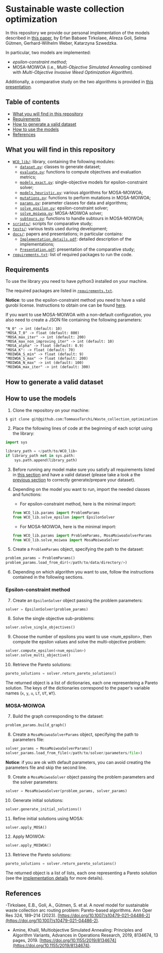 # Sustainable waste collection optimization

In this repository we provide our personal implementation of the models described in
[this paper](./docs/ErfanAlirezaSelma-Novel_model_for_sustainable_waste_collection.pdf), by Erfan
Babaee Tirkolaee, Alireza Goli, Selma Gütmen, Gerhard-Wilhelm Weber, Katarzyna Szwedzka.

In particular, two models are implemented:
- *epsilon-constraint method*;
- MOSA-MOIWOA (i.e., *Multi-Objective Simulated Annealing* combined with *Multi-Objective Invasive Weed
Optimization Algorithm*).

Additionally, a comparative study on the two algorithms is provided in [this presentation](./docs/Presentation.pdf).


## Table of contents

- [What you will find in this repository](#what-you-will-find-in-this-repository)
- [Requirements](#requirements)
- [How to generate a valid dataset](#how-to-generate-a-valid-dataset)
- [How to use the models](#how-to-use-the-models)
- [References](#references)


## What you will find in this repository

- [`WCO_lib/`](./WCO_lib): library, containing the following modules:
  - [`dataset.py`](./WCO_lib/dataset.py): classes to generate dataset;
  - [`evaluate.py`](./WCO_lib/evaluate.py): functions to compute objectives and evaluation metrics;
  - [`models_exact.py`](./WCO_lib/models_exact.py`): single-objective models for epsilon-constraint solver;
  - [`models_heuristic.py`](./WCO_lib/models_heuristic.py`): various algorithms for MOSA-MOIWOA;
  - [`mutations.py`](./WCO_lib/mutations.py`): functions to perform mutations in MOSA-MOIWOA;
  - [`params.py`](./WCO_lib/params.py`): parameter classes for data and algorithms;
  - [`solve_epsilon.py`](./WCO_lib/solve_epsilon.py`): epsilon-constraint solver;
  - [`solve_moiwoa.py`](./WCO_lib/solve_moiwoa.py`): MOSA-MOIWOA solver;
  - [`subtours.py`](./WCO_lib/subtours.py`): functions to handle subtours in MOSA-MOIWOA;
- [`scripts/`](./scripts): scripts for comparative study;
- [`tests/`](./tests): various tests used during development;
- [`docs/`](./docs): papers and presentations; in particular contains:
  - [`Implementation_details.pdf`](./docs/Implementation_details.pdf): detailed description of the implementations;
  - [`Presentation.pdf`](./docs/Presentation.pdf): presentation of the comparative study;
- [`requirements.txt`](./requirements.txt): list of required packages to run the code.


## Requirements

To use the library you need to have python3 installed on your machine.

The required packages are listed in [`requirements.txt`](./requirements.txt).

**Notice**: to use the epsilon-constraint method you need to have a valid gurobi license. Instructions to obtain
one can be found [here](https://support.gurobi.com/hc/en-us/articles/12684663118993-How-do-I-obtain-a-Gurobi-license).

If you want to use MOSA-MOIWOA with a non-default configuration, you also need to create a JSON file containing the
following parameters:
```
"N_0" -> int (default: 10)
"MOSA_T_0" -> float (default: 800)
"MOSA_max_iter" -> int (default: 200)
"MOSA_max_non_improving_iter" -> int (default: 10)
"MOSA_alpha" -> float (default: 0.9)
"MOSA_K": -> float (default: 70)
"MOIWOA_S_min" -> float (default: 9)
"MOIWOA_S_max" -> float (default: 200)
"MOIWOA_N_max" -> int (default: 100)
"MOIWOA_max_iter" -> int (default: 300)
```


## How to generate a valid dataset


## How to use the models

1. Clone the repository on your machine:
```bash
$ git clone git@github.com:TommasoTarchi/Waste_collection_optimization.git
```

2. Place the following lines of code at the beginning of each script using the library:
```python
import sys

library_path = </path/to/WCO_lib>
if library_path not in sys.path:
    sys.path.append(library_path)
```

3. Before running any model make sure you satisfy all requirements listed in [this section](#requirements) and have
a valid dataset (please take a look a the [previous section](#how-to-generate-a-dataset) to correctly generate/prepare
your dataset).

4. Depending on the model you want to run, import the needed classes and functions:
   - For epsilon-constraint method, here is the minimal import:
    ```python
    from WCO_lib.params import ProblemParams
    from WCO_lib.solve_epsilon import EpsilonSolver
    ```
   - For MOSA-MOIWOA, here is the minimal import:
    ```python
    from WCO_lib.params import ProblemParams, MosaMoiwoaSolverParams
    from WCO_lib.solve_moiwoa import MosaMoiwoaSolver
    ```

5. Create a `ProblemParams` object, specifying the path to the dataset:
```python
problem_params = ProblemParams()
problem_params.load_from_dir(</path/to/data/directory/>)
```

6. Depending on which algorithm you want to use, follow the instructions contained in the following sections.

### Epsilon-constraint method

7. Create an `EpsilonSolver` object passing the problem parameters:
```python
solver = EpsilonSolver(problem_params)
```

8. Solve the single objective sub-problems:
```python
solver.solve_single_objectives()
```

9. Choose the number of epsilons you want to use <num_epsilon>, then compute the epsilon values and solve the
multi-objective problem:
```python
solver.compute_epsilon(<num_epsilon>)
solver.solve_multi_objective()
```

10. Retrieve the Pareto solutions:
```python
pareto_solutions = solver.return_pareto_solutions()
```
The returned object is a list of dictionaries, each one representeing a Pareto solution.
The keys of the dictionaries correspond to the paper's variable names (`x`, `y`, `u`, `LT`, `UT`, `WT`).

### MOSA-MOIWOA

7. Build the graph corresponding to the dataset:
```python
problem_params.build_graph()
```

8. Create a `MosaMoiwoaSolverParams` object, specifying the path to parameters file:
```python
solver_params = MosaMoiwoaSolverParams()
solver_params.load_from_file(</path/to/solver/parameters/file>)
```
**Notice**: if you are ok with default parameters, you can avoid creating the parameters file and skip the
second line.

9. Create a `MosaMoiwoaSolver` object passing the problem parameters and the solver parameters:
```python
solver = MosaMoiwoaSolver(problem_params, solver_params)
```

10. Generate initial solutions:
```python
solver.generate_initial_solutions()
```

11. Refine initial solutions using MOSA:
```python
solver.apply_MOSA()
```

12. Apply MOIWOA:
```python
solver.apply_MOIWOA()
```

13. Retrieve the Pareto solutions:
```python
pareto_solutions = solver.return_pareto_solutions()
```
The returned object is a list of lists, each one representing a Pareto solution (see the
[implementation details](./docs/Implementation_details.pdf) for more details).


## References

-Tirkolaee, E.B., Goli, A., Gütmen, S. et al. A novel model for sustainable waste collection arc routing problem:
Pareto-based algorithms. Ann Oper Res 324, 189–214 (2023).
[https://doi.org/10.1007/s10479-021-04486-2](https://doi.org/10.1007/s10479-021-04486-2).

- Amine, Khalil, Multiobjective Simulated Annealing: Principles and Algorithm Variants, Advances in Operations
Research, 2019, 8134674, 13 pages, 2019. [https://doi.org/10.1155/2019/8134674](https://doi.org/10.1155/2019/8134674).
